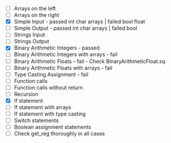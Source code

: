 - [ ] Arrays on the left
- [ ] Arrays on the right
- [x] Simple Input - passed int char arrays | failed bool float
- [ ] Simple Output - passed int char arrays | failed bool
- [ ] Strings Input
- [ ] Strings Output
- [x] Binary Arithmetic Integers - passed
- [ ] Binary Arithmetic Integers with arrays - fail
- [ ] Binary Arithmetic Floats - fail - Check BinaryArithmeticFloat.sq
- [ ] Binary Arithmetic Floats with arrays - fail
- [ ] Type Casting Assignment - fail
- [ ] Function calls
- [ ] Function calls without return
- [ ] Recursion
- [x] If statement
- [ ] If statement with arrays
- [ ] If statement with type casting
- [ ] Switch statements
- [ ] Boolean assignment statements
- [ ] Check get_reg thoroughly in all cases